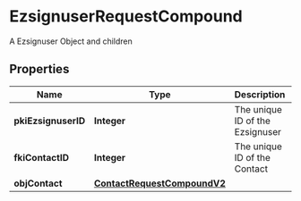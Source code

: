

# EzsignuserRequestCompound

A Ezsignuser Object and children

## Properties

| Name | Type | Description | Notes |
|------------ | ------------- | ------------- | -------------|
|**pkiEzsignuserID** | **Integer** | The unique ID of the Ezsignuser |  [optional] |
|**fkiContactID** | **Integer** | The unique ID of the Contact |  |
|**objContact** | [**ContactRequestCompoundV2**](ContactRequestCompoundV2.md) |  |  |



